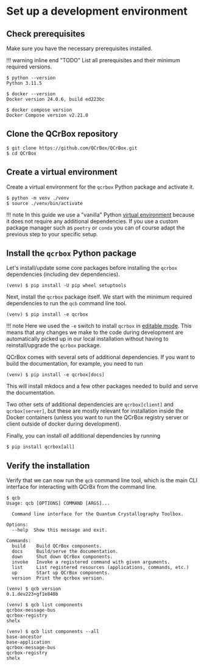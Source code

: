 # Set up a development environment

## Check prerequisites

Make sure you have the necessary prerequisites installed.

!!! warning inline end "TODO"
    List all prerequisites and their minimum required versions.

```
$ python --version
Python 3.11.5

$ docker --version
Docker version 24.0.6, build ed223bc

$ docker compose version
Docker Compose version v2.21.0
```

## Clone the QCrBox repository
```
$ git clone https://github.com/QCrBox/QCrBox.git
$ cd QCrBox
```

## Create a virtual environment

Create a virtual environment for the `qcrbox` Python package and activate it.

```
$ python -m venv ./venv
$ source ./venv/bin/activate
```
!!! note
    In this guide we use a "vanilla" Python [virtual environment](https://docs.python.org/3/library/venv.html)
    because it does not require any additional dependencies.
    If you use a custom package manager such as `poetry` or `conda`
    you can of course adapt the previous step to your specific setup.


## Install the `qcrbox` Python package

Let's install/update some core packages before installing the `qcrbox` dependencies (including dev dependencies).
```
(venv) $ pip install -U pip wheel setuptools
```

Next, install the `qcrbox` package itself. We start with the minimum required dependencies to run the `qcb` command line tool.
```
(venv) $ pip install -e qcrbox
```
!!! note
    Here we used the `-e` switch to install `qcrbox` in [editable mode](https://setuptools.pypa.io/en/latest/userguide/development_mode.html).
    This means that any changes we make to the code during development are automatically picked up in our local installation
    without having to reinstall/upgrade the `qcrbox` package.

QCrBox comes with several sets of additional dependencies. If you want to build the documentation, for example, you need to run
```
(venv) $ pip install -e qcrbox[docs]
```
This will install mkdocs and a few other packages needed to build and serve the documentation.

Two other sets of additional dependencies are `qcrbox[client]` and `qcrbox[server]`, but these are mostly relevant for installation inside the Docker containers (unless you want to run the QCrBox registry server or client outside of docker during development).

Finally, you can install *all* additional dependencies by running
```
$ pip install qcrbox[all]
```


## Verify the installation

Verify that we can now run the `qcb` command line tool, which is the main CLI interface
for interacting with QCrBx from the command line.
```
$ qcb
Usage: qcb [OPTIONS] COMMAND [ARGS]...

  Command line interface for the Quantum Crystallography Toolbox.

Options:
  --help  Show this message and exit.

Commands:
  build    Build QCrBox components.
  docs     Build/serve the documentation.
  down     Shut down QCrBox components.
  invoke   Invoke a registered command with given arguments.
  list     List registered resources (applications, commands, etc.)
  up       Start up QCrBox components.
  version  Print the qcrbox version.
```

```
(venv) $ qcb version
0.1.dev223+gf1e848b
```

```
(venv) $ qcb list components
qcrbox-message-bus
qcrbox-registry
shelx
```

```
(venv) $ qcb list components --all
base-ancestor
base-application
qcrbox-message-bus
qcrbox-registry
shelx
```
